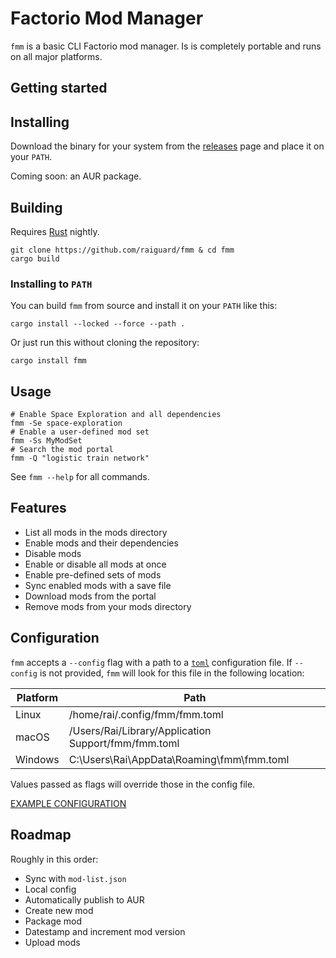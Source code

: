 # Factorio Mod Manager

`fmm` is a basic CLI Factorio mod manager. Is is completely portable and runs on all major platforms.

## Getting started

## Installing

Download the binary for your system from the [releases](https://github.com/raiguard/fmm/releases) page and place it on your `PATH`.

Coming soon: an AUR package.

## Building

Requires [Rust](https://rust-lang.org) nightly.

```
git clone https://github.com/raiguard/fmm & cd fmm
cargo build
```

### Installing to `PATH`

You can build `fmm` from source and install it on your `PATH` like this:

```
cargo install --locked --force --path .
```

Or just run this without cloning the repository:

```
cargo install fmm
```

## Usage

```
# Enable Space Exploration and all dependencies
fmm -Se space-exploration
# Enable a user-defined mod set
fmm -Ss MyModSet
# Search the mod portal
fmm -Q "logistic train network"
```

See `fmm --help` for all commands.

## Features

- List all mods in the mods directory
- Enable mods and their dependencies
- Disable mods
- Enable or disable all mods at once
- Enable pre-defined sets of mods
- Sync enabled mods with a save file
- Download mods from the portal
- Remove mods from your mods directory

## Configuration

`fmm` accepts a `--config` flag with a path to a [`toml`](https://toml.io/en/) configuration file. If `--config` is not provided, `fmm` will look for this file in the following location:

| Platform | Path                                                |
| -------- | --------------------------------------------------- |
| Linux    | /home/rai/.config/fmm/fmm.toml                      |
| macOS    | /Users/Rai/Library/Application Support/fmm/fmm.toml |
| Windows  | C:\Users\Rai\AppData\Roaming\fmm\fmm.toml           |

Values passed as flags will override those in the config file.

[EXAMPLE CONFIGURATION](./fmm.toml)

## Roadmap

Roughly in this order:

- Sync with `mod-list.json`
- Local config
- Automatically publish to AUR
- Create new mod
- Package mod
- Datestamp and increment mod version
- Upload mods
